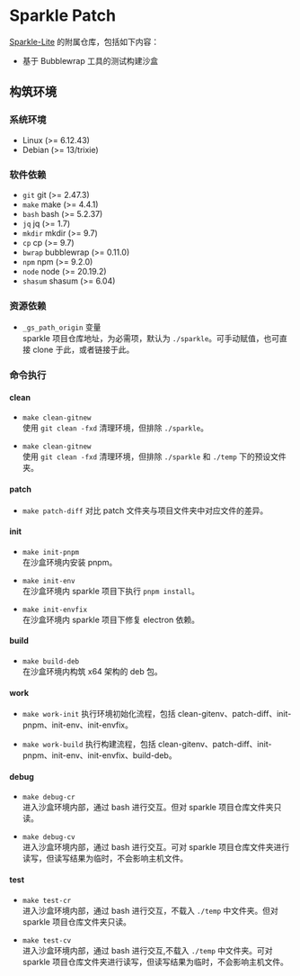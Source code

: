 # Sparkle Patch
[Sparkle-Lite](https://github.com/goddaneel/sparkle) 的附属仓库，包括如下内容：
- 基于 Bubblewrap 工具的测试构建沙盒




## 构筑环境
### 系统环境
- Linux (>= 6.12.43)
- Debian (>= 13/trixie)



### 软件依赖
- `git`     git (>= 2.47.3)
- `make`    make (>= 4.4.1)
- `bash`    bash (>= 5.2.37)
- `jq`      jq (>= 1.7)
- `mkdir`   mkdir (>= 9.7)
- `cp`      cp (>= 9.7)
- `bwrap`   bubblewrap (>= 0.11.0)
- `npm`     npm (>= 9.2.0)
- `node`    node (>= 20.19.2)
- `shasum`  shasum (>= 6.04)



### 资源依赖
- `_gs_path_origin` 变量  
    sparkle 项目仓库地址，为必需项，默认为 `./sparkle`。可手动赋值，也可直接 clone 于此，或者链接于此。



### 命令执行
#### clean
- `make clean-gitnew`  
    使用 `git clean -fxd` 清理环境，但排除 `./sparkle`。

- `make clean-gitnew`  
    使用 `git clean -fxd` 清理环境，但排除 `./sparkle` 和 `./temp` 下的预设文件夹。


#### patch
- `make patch-diff`
    对比 patch 文件夹与项目文件夹中对应文件的差异。


#### init
- `make init-pnpm`  
    在沙盒环境内安装 pnpm。

- `make init-env`  
    在沙盒环境内 sparkle 项目下执行 `pnpm install`。

- `make init-envfix`  
    在沙盒环境内 sparkle 项目下修复 electron 依赖。


#### build
- `make build-deb`  
    在沙盒环境内构筑 x64 架构的 deb 包。


#### work
- `make work-init`
    执行环境初始化流程，包括 clean-gitenv、patch-diff、init-pnpm、init-env、init-envfix。

- `make work-build`
    执行构建流程，包括 clean-gitenv、patch-diff、init-pnpm、init-env、init-envfix、build-deb。


#### debug
- `make debug-cr`  
    进入沙盒环境内部，通过 bash 进行交互。但对 sparkle 项目仓库文件夹只读。

- `make debug-cv`  
    进入沙盒环境内部，通过 bash 进行交互。可对 sparkle 项目仓库文件夹进行读写，但读写结果为临时，不会影响主机文件。


#### test
- `make test-cr`  
    进入沙盒环境内部，通过 bash 进行交互，不载入 `./temp` 中文件夹。但对 sparkle 项目仓库文件夹只读。

- `make test-cv`  
    进入沙盒环境内部，通过 bash 进行交互,不载入 `./temp` 中文件夹。可对 sparkle 项目仓库文件夹进行读写，但读写结果为临时，不会影响主机文件。
